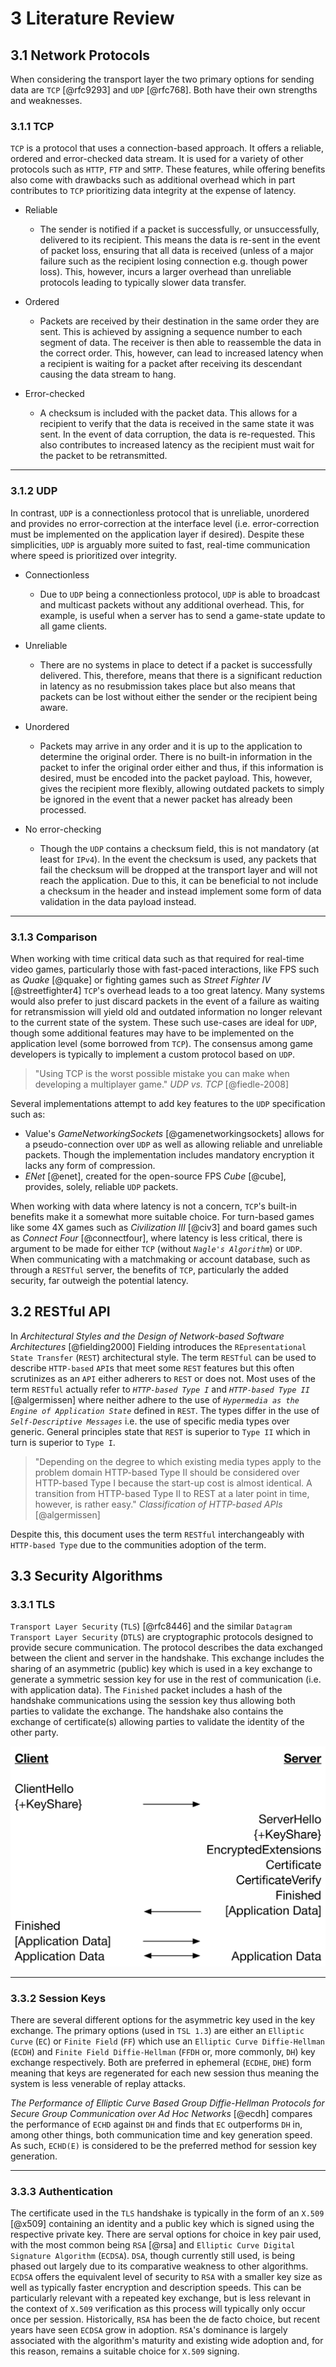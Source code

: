 # 3 Literature Review

## 3.1 Network Protocols

When considering the transport layer the two primary options for sending data are `TCP` [@rfc9293] and `UDP` [@rfc768]. Both have their own strengths and weaknesses.

### 3.1.1 TCP

`TCP` is a protocol that uses a connection-based approach. It offers a reliable, ordered and error-checked data stream. It is used for a variety of other protocols such as `HTTP`, `FTP` and `SMTP`. These features, while offering benefits also come with drawbacks such as additional overhead which in part contributes to `TCP` prioritizing data integrity at the expense of latency.

- Reliable
    - The sender is notified if a packet is successfully, or unsuccessfully, delivered to its recipient. This means the data is re-sent in the event of packet loss, ensuring that all data is received (unless of a major failure such as the recipient losing connection e.g. though power loss). This, however, incurs a larger overhead than unreliable protocols leading to typically slower data transfer.

- Ordered
    - Packets are received by their destination in the same order they are sent. This is achieved by assigning a sequence number to each segment of data. The receiver is then able to reassemble the data in the correct order. This, however, can lead to increased latency when a recipient is waiting for a packet after receiving its descendant causing the data stream to hang.

- Error-checked
    - A checksum is included with the packet data. This allows for a recipient to verify that the data is received in the same state it was sent. In the event of data corruption, the data is re-requested. This also contributes to increased latency as the recipient must wait for the packet to be retransmitted.

---

### 3.1.2 UDP

In contrast, `UDP` is a connectionless protocol that is unreliable, unordered and provides no error-correction at the interface level (i.e. error-correction must be implemented on the application layer if desired). Despite these simplicities, `UDP` is arguably more suited to fast, real-time communication where speed is prioritized over integrity.

- Connectionless
    - Due to `UDP` being a connectionless protocol, `UDP` is able to broadcast and multicast packets without any additional overhead. This, for example, is useful when a server has to send a game-state update to all game clients.

- Unreliable
    - There are no systems in place to detect if a packet is successfully delivered. This, therefore, means that there is a significant reduction in latency as no resubmission takes place but also means that packets can be lost without either the sender or the recipient being aware.

- Unordered
    - Packets may arrive in any order and it is up to the application to determine the original order. There is no built-in information in the packet to infer the original order either and thus, if this information is desired, must be encoded into the packet payload. This, however, gives the recipient more flexibly, allowing outdated packets to simply be ignored in the event that a newer packet has already been processed.

- No error-checking
    - Though the `UDP` contains a checksum field, this is not mandatory (at least for `IPv4`). In the event the checksum is used, any packets that fail the checksum will be dropped at the transport layer and will not reach the application. Due to this, it can be beneficial to not include a checksum in the header and instead implement some form of data validation in the data payload instead.

---

### 3.1.3 Comparison

When working with time critical data such as that required for real-time video games, particularly those with fast-paced interactions, like FPS such as *Quake* [@quake] or fighting games such as *Street Fighter IV* [@streetfighter4] `TCP`'s overhead leads to a too great latency. Many systems would also prefer to just discard packets in the event of a failure as waiting for retransmission will yield old and outdated information no longer relevant to the current state of the system. These such use-cases are ideal for `UDP`, though some additional features may have to be implemented on the application level (some borrowed from `TCP`). The consensus among game developers is typically to implement a custom protocol based on `UDP`.

> "Using TCP is the worst possible mistake you can make when developing a multiplayer game."
*UDP vs. TCP* [@fiedle-2008]

Several implementations attempt to add key features to the `UDP` specification such as:

- Value's *GameNetworkingSockets* [@gamenetworkingsockets] allows for a pseudo-connection over `UDP` as well as allowing reliable and unreliable packets. Though the implementation includes mandatory encryption it lacks any form of compression.
- *ENet* [@enet], created for the open-source FPS *Cube* [@cube], provides, solely, reliable `UDP` packets.

When working with data where latency is not a concern, `TCP`'s built-in benefits make it a somewhat more suitable choice. For turn-based games like some 4X games such as *Civilization III* [@civ3] and board games such as *Connect Four* [@connectfour], where latency is less critical, there is argument to be made for either `TCP` (without *`Nagle's Algorithm`*) or `UDP`. When communicating with a matchmaking or account database, such as through a `RESTful` server, the benefits of `TCP`, particularly the added security, far outweigh the potential latency.

## 3.2 RESTful API

In *Architectural Styles and the Design of Network-based Software Architectures* [@fielding2000] Fielding introduces the `REpresentational State Transfer` (`REST`) architectural style. The term `RESTful` can be used to describe `HTTP-based` `API`s that meet some `REST` features but this often scrutinizes as an `API` either adherers to `REST` or does not. Most uses of the term `RESTful` actually refer to *`HTTP-based Type I`* and *`HTTP-based Type II`* [@algermissen] where neither adhere to the use of *`Hypermedia as the Engine of Application State`* defined in `REST`. The types differ in the use of *`Self-Descriptive Messages`* i.e. the use of specific media types over generic. General principles state that `REST` is superior to `Type II` which in turn is superior to `Type I`.

> "Depending on the degree to which existing media types apply to the problem domain HTTP-based Type II should be considered over HTTP-based Type I because the start-up cost is almost identical. A transition from HTTP-based Type II to REST at a later point in time, however, is rather easy."
*Classification of HTTP-based APIs* [@algermissen]

Despite this, this document uses the term `RESTful` interchangeably with `HTTP-based Type` due to the communities adoption of the term.

## 3.3 Security Algorithms

### 3.3.1 TLS

`Transport Layer Security` (`TLS`) [@rfc8446] and the similar `Datagram Transport Layer Security` (`DTLS`) are cryptographic protocols designed to provide secure communication. The protocol describes the data exchanged between the client and server in the handshake. This exchange includes the sharing of an asymmetric (public) key which is used in a key exchange to generate a symmetric session key for use in the rest of communication (i.e. with application data). The `Finished` packet includes a hash of the handshake communications using the session key thus allowing both parties to validate the exchange. The handshake also contains the exchange of certificate(s) allowing parties to validate the identity of the other party.

![A example of a TLS 1.3 full handshake including a server certificate [@wolfssl]](media/tls_1.3_handshake.png)

---

### 3.3.2 Session Keys

There are several different options for the asymmetric key used in the key exchange. The primary options (used in `TSL 1.3`) are either an `Elliptic Curve` (`EC`) or `Finite Field` (`FF`) which use an `Elliptic Curve Diffie-Hellman` (`ECDH`) and `Finite Field Diffie-Hellman` (`FFDH` or, more commonly, `DH`) key exchange respectively. Both are preferred in ephemeral (`ECDHE`, `DHE`) form meaning that keys are regenerated for each new session thus meaning the system is less venerable of replay attacks.

*The Performance of Elliptic Curve Based Group Diffie-Hellman Protocols for Secure Group Communication over Ad Hoc Networks* [@ecdh] compares the performance of `ECHD` against `DH` and finds that `EC` outperforms `DH` in, among other things, both communication time and key generation speed. As such, `ECHD(E)` is considered to be the preferred method for session key generation.

---

### 3.3.3 Authentication

The certificate used in the `TLS` handshake is typically in the form of an `X.509` [@x509] containing an identity and a public key which is signed using the respective private key. There are serval options for choice in key pair used, with the most common being `RSA` [@rsa] and `Elliptic Curve Digital Signature Algorithm` (`ECDSA`). `DSA`, though currently still used, is being phased out largely due to its comparative weakness to other algorithms. `ECDSA` offers the equivalent level of security to `RSA` with a smaller key size as well as typically faster encryption and description speeds. This can be particularly relevant with a repeated key exchange, but is less relevant in the context of `X.509` verification as this process will typically only occur once per session. Historically, `RSA` has been the de facto choice, but recent years have seen `ECDSA` grow in adoption. `RSA`'s dominance is largely associated with the algorithm's maturity and existing wide adoption and, for this reason, remains a suitable choice for `X.509` signing.
